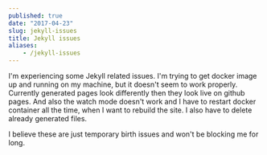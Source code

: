 ```yaml
---
published: true
date: "2017-04-23"
slug: jekyll-issues
title: Jekyll issues
aliases:
    - /jekyll-issues
---
```


I'm experiencing some Jekyll related issues. I'm trying to get docker image up and running on my machine, but it doesn't seem to work properly. Currently generated pages look differently then they look live on github pages. And also the watch mode doesn't work and I have to restart docker container all the time, when I want to rebuild the site. I also have to delete already generated files.

I believe these are just temporary birth issues and won't be blocking me for long.
